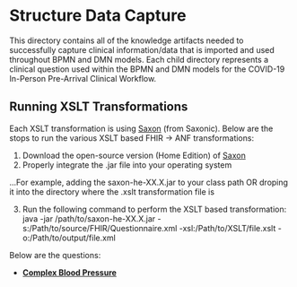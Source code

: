 # Structure Data Capture

This directory contains all of the knowledge artifacts needed to successfully capture clinical information/data that is imported and used throughout BPMN and DMN models. Each child directory represents a clinical question used within the BPMN and DMN models for the COVID-19 In-Person Pre-Arrival Clinical Workflow.

## Running XSLT Transformations

Each XSLT transformation is using [Saxon](http://www.saxonica.com/documentation/index.html#!using-xsl/commandline) (from Saxonic). Below are the stops to run the various XSLT based FHIR -> ANF transformations:

1. Download the open-source version (Home Edition) of [Saxon](https://sourceforge.net/projects/saxon/files/Saxon-HE/)
2. Properly integrate the .jar file into your operating system

...For example, adding the saxon-he-XX.X.jar to your class path OR droping it into the directory where the .xslt transformation file is

3. Run the following command to perform the XSLT based transformation: java -jar /path/to/saxon-he-XX.X.jar -s:/Path/to/source/FHIR/Questionnaire.xml -xsl:/Path/to/XSLT/file.xslt -o:/Path/to/output/file.xml 

Below are the questions:

+ [**Complex Blood Pressure**](https://github.com/logicahealth/Solor-BPM/tree/master/In-Person%20Pre-Arrival/sdc/complex-blood-pressure)